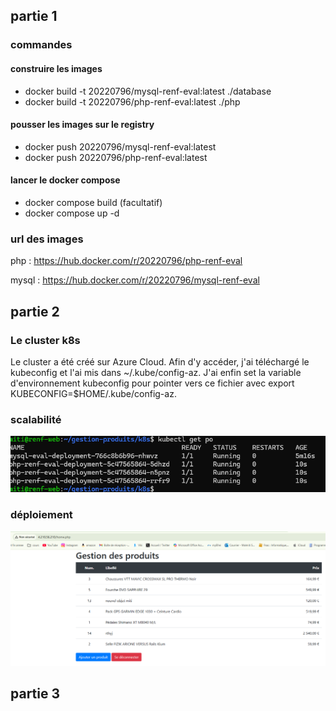 ## partie 1
### commandes 

#### construire les images
- docker build -t 20220796/mysql-renf-eval:latest ./database
- docker build -t 20220796/php-renf-eval:latest ./php

#### pousser les images sur le registry
- docker push 20220796/mysql-renf-eval:latest
- docker push 20220796/php-renf-eval:latest

#### lancer le docker compose
- docker compose build (facultatif)
- docker compose up -d

### url des images
php : https://hub.docker.com/r/20220796/php-renf-eval

mysql : https://hub.docker.com/r/20220796/mysql-renf-eval

## partie 2

### Le cluster k8s
Le cluster a été créé sur Azure Cloud. Afin d'y accéder, j'ai téléchargé le kubeconfig et l'ai mis dans ~/.kube/config-az. J'ai enfin set la variable d'environnement kubeconfig pour pointer vers ce fichier avec
export KUBECONFIG=$HOME/.kube/config-az.

### scalabilité
![alt text](assets/scalability.png)

### déploiement
![alt text](assets/deployed.png)

## partie 3